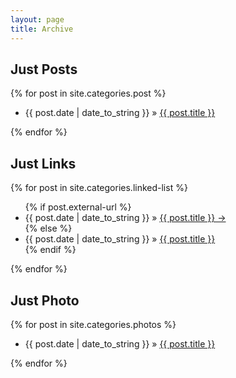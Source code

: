 ```yaml
---
layout: page
title: Archive
---
```


## Just Posts

{% for post in site.categories.post %}
<ul>
 <li>{{ post.date | date_to_string }} &raquo; <a href="{{ post.url }}">{{ post.title }}</a></li>
</ul>
{% endfor %}

## Just Links

{% for post in site.categories.linked-list %}
<ul>
{% if post.external-url %}
 <li>{{ post.date | date_to_string }} &raquo; <a href="{{ post.url }}">{{ post.title }} &#x2192;</a></li>
{% else %}
 <li>{{ post.date | date_to_string }} &raquo; <a href="{{ post.url }}">{{ post.title }}</a></li>
{% endif %}
</ul>
{% endfor %}

## Just Photo

{% for post in site.categories.photos %}
<ul>
 <li>{{ post.date | date_to_string }} &raquo; <a href="{{ post.url }}">{{ post.title }}</a></li>
</ul>
{% endfor %}

<!-- Also removing this because when used as a Twitter replacement it may fill up my Archive page quickly. All Briefly content will be on thr Briefly page. This is also the previous format that used Markdown lists instead of HTML  
## Just Briefly
{% for post in site.categories.briefly %}
  * {{ post.date | date_to_string }} &raquo; [ {{ post.title }} ]({{ post.url }})
{% endfor %}
-->
